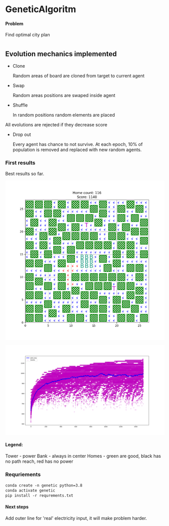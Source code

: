 # GeneticAlgoritm
#### Problem
Find optimal city plan
#
## Evolution mechanics implemented
* Clone

    Random areas of board are cloned from target to current agent

* Swap 

    Random areas positions are swaped inside agent
    
* Shuffle

    In random positions random elements are placed
    
All evolutions are rejected if they decrease score

* Drop out
    
    Every agent has chance to not survive. At each epoch, 10% of population is removed and replaced with new random agents. 
### First results
Best results so far.

![Best home from run](./run2/best_0.png)

![Scores](./run2/stats_05-27--23-43-56.png)

#### Legend:
Tower - power
Bank - always in center
Homes - green are good, black has no path reach, red has no power


### Requriements
```
conda create -n genetic python=3.8
conda activate genetic
pip install -r requrements.txt
```
#### Next steps
Add outer line for 'real' electricity input, it will make problem harder.
